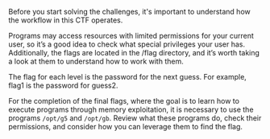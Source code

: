 Before you start solving the challenges, it's important to understand how the workflow in this CTF operates.

Programs may access resources with limited permissions for your current user, so it’s a good idea to check what special privileges your user has. 
Additionally, the flags are located in the /flag directory, and it’s worth taking a look at them to understand how to work with them.

The flag for each level is the password for the next guess. For example, flag1 is the password for guess2.

For the completion of the final flags, where the goal is to learn how to execute programs through memory exploitation, it is necessary to use the programs `/opt/g5` and `/opt/gb`. Review what these programs do, check their permissions, and consider how you can leverage them to find the flag.